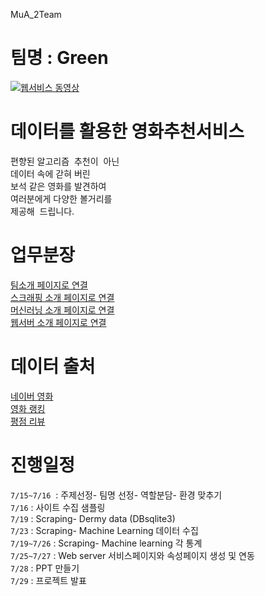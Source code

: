 MuA_2Team

# 팀명 : Green 

[![웹서비스 동영상](https://img.youtube.com/vi/MSZ958YtRvg/0.jpg)](https://www.youtube.com/watch?v=MSZ958YtRvg&t=4s)



# 데이터를 활용한 영화추천서비스<br>

편향된 알고리즘  추천이  아닌<br>
데이터 속에 갇혀 버린 <br>
보석 같은 영화를 발견하여<br>
여러분에게 다양한 볼거리를 <br>
제공해  드립니다.


# 업무분장<br>
<a href="https://github.com/ginttone/Multi_A_2Team/tree/master/Team">팀소개 페이지로 연결</a><br>
<a href="https://github.com/ginttone/Multi_A_2Team/tree/master/scraping">스크래핑 소개 페이지로 연결</a><br>
<a href="https://github.com/ginttone/Multi_A_2Team/tree/master/machinelearning">머신러닝 소개 페이지로 연결</a><br>
<a href="https://github.com/ginttone/Multi_A_2Team/tree/master/templates">웹서버 소개 페이지로 연결</a><br>


# 데이터 출처<br>
[네이버 영화](https://movie.naver.com/) <br>
[영화 랭킹](https://movie.naver.com/movie/sdb/rank/rmovie.naver?sel=pnt&tg=0&date=20210720)  
[평점 리뷰](https://movie.naver.com/movie/board/review/list.naver) 

# 진행일정<br>
 `7/15~7/16`  : 주제선정- 팀명 선정- 역할분담- 환경 맞추기 <br>
 `7/16` : 사이트 수집 샘플링<br>
 `7/19` : Scraping- Dermy data (DBsqlite3) <br>
 `7/23` : Scraping- Machine Learning 데이터 수집<br>
 `7/19~7/26` : Scraping- Machine learning 각 통계<br>
 `7/25~7/27` : Web server 서비스페이지와 속성페이지 생성 및 연동<br>
 `7/28` : PPT 만들기<br>
 `7/29` : 프로젝트 발표<br>

